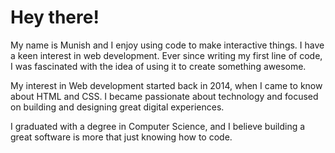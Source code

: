 # Hey there!
My name is Munish and I enjoy using code to make interactive things. I have a keen interest in web development. Ever since writing my first line of code, I was fascinated with the idea of using it to create something awesome.

My interest in Web development started back in 2014, when I came to know about HTML and CSS. I became passionate about technology and focused on building and designing great digital experiences.

I graduated with a degree in Computer Science, and I believe building a great software is more that just knowing how to code.
